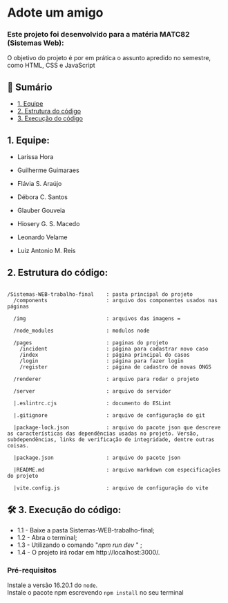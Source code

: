  # Adote um amigo
  ### Este projeto foi desenvolvido para a matéria MATC82 (Sistemas Web):
  O objetivo do projeto é por em prática o assunto apredido no semestre, como HTML, CSS e JavaScript
  
## 📝 Sumário
- [1. Equipe](#equipe)
- [2. Estrutura do código](#estrutura_do_codigo)
- [3. Execução do código](#execucao_do_codigo)

 ## 1. Equipe: <a name = "equipe"></a>

- Larissa Hora

- Guilherme Guimaraes

- Flávia S. Araújo

- Débora C. Santos

- Glauber Gouveia

- Hiosery G. S. Macedo

- Leonardo Velame

- Luiz Antonio M. Reis
 
 
 ## 2. Estrutura do código: <a name = "estrutura_do_codigo"></a>
```
 
/Sistemas-WEB-trabalho-final    : pasta principal do projeto
  /components                   : arquivo dos componentes usados nas páginas
   
  /img                          : arquivos das imagens =

  /node_modules                 : modulos node

  /pages                        : paginas do projeto
    /incident                   : página para cadastrar novo caso
    /index                      : página principal do casos
    /login                      : página para fazer login
    /register                   : página de cadastro de novas ONGS

  /renderer                     : arquivo para rodar o projeto

  /server                       : arquivo do servidor 

  |.eslintrc.cjs                : documento do ESLint

  |.gitignore                   : arquivo de configuração do git

  |package-lock.json            : arquivo do pacote json que descreve as características das dependências usadas no projeto. Versão, subdependências, links de verificação de integridade, dentre outras coisas.

  |package.json                 : arquivo do pacote json

  |README.md                    : arquivo markdown com especificações do projeto

  |vite.config.js               : arquivo de configuração do vite

 ```

## :hammer_and_wrench: 3. Execução do código: <a name = "execucao_do_codigo"></a>

   - 1.1 - Baixe a pasta Sistemas-WEB-trabalho-final;
   - 1.2 - Abra o terminal;
   - 1.3 - Utilizando o comando "*npm run dev* " ;
   - 1.4 - O projeto irá rodar em http://localhost:3000/.
   


### Pré-requisitos
Instale a versão 16.20.1 do `node`.   
Instale o pacote npm escrevendo `npm install` no seu terminal
